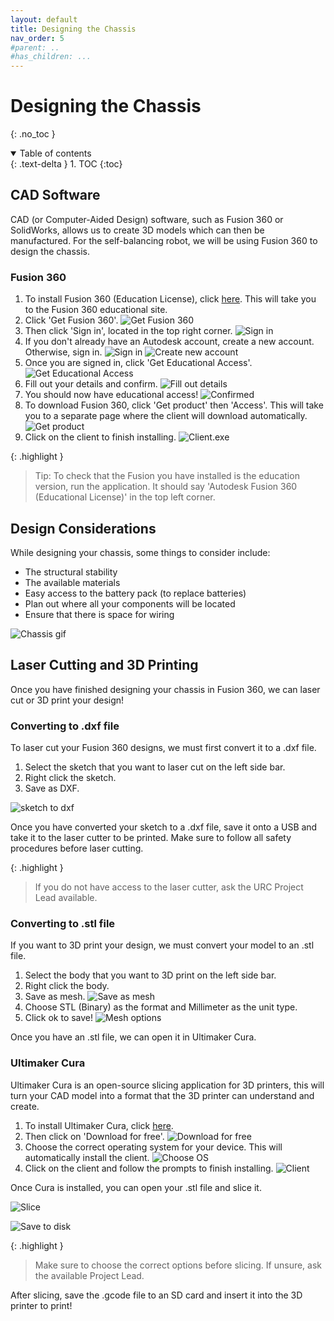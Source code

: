 ```yaml
---
layout: default
title: Designing the Chassis
nav_order: 5
#parent: ..
#has_children: ...
---
```


# Designing the Chassis
{: .no_toc }

<details open markdown="block">
  <summary>
    Table of contents
  </summary>
  {: .text-delta }
1. TOC
{:toc}
</details>

## CAD Software
CAD (or Computer-Aided Design) software, such as Fusion 360 or SolidWorks, allows us to create 3D models which can then be manufactured. For the self-balancing robot, we will be using Fusion 360 to design the chassis.


### Fusion 360
1. To install Fusion 360 (Education License), click <a href="https://www.autodesk.com/campaigns/education/fusion-360" target="_blank">here</a>. This will take you to the Fusion 360 educational site.
2. Click 'Get Fusion 360'.
![Get Fusion 360](../../assets/designing_the_chassis/fusion/fusion_1.png)
3. Then click 'Sign in', located in the top right corner.
![Sign in](../../assets/designing_the_chassis/fusion/fusion_5.png)
4. If you don't already have an Autodesk account, create a new account. Otherwise, sign in.
![Sign in](../../assets/designing_the_chassis/fusion/fusion_6.png)
![Create new account](../../assets/designing_the_chassis/fusion/fusion_7.png)
5. Once you are signed in, click 'Get Educational Access'.
![Get Educational Access](../../assets/designing_the_chassis/fusion/fusion_3.png)
6. Fill out your details and confirm.
![Fill out details](../../assets/designing_the_chassis/fusion/fusion_4.png)
7. You should now have educational access!
![Confirmed](../../assets/designing_the_chassis/fusion/fusion_8.png)
8. To download Fusion 360, click 'Get product' then 'Access'. This will take you to a separate page where the client will download automatically. 
![Get product](../../assets/designing_the_chassis/fusion/fusion_9.png)
9. Click on the client to finish installing.
![Client.exe](../../assets/designing_the_chassis/fusion/fusion_10.png)

{: .highlight }
> Tip: To check that the Fusion you have installed is the education version, run the application. It should say 'Autodesk Fusion 360 (Educational License)' in the top left corner.


## Design Considerations
While designing your chassis, some things to consider include:

- The structural stability
- The available materials
- Easy access to the battery pack (to replace batteries)
- Plan out where all your components will be located
- Ensure that there is space for wiring

![Chassis gif](../../assets/designing_the_chassis/ezgif.com-gif-maker.gif)

## Laser Cutting and 3D Printing
Once you have finished designing your chassis in Fusion 360, we can laser cut or 3D print your design!

### Converting to .dxf file
To laser cut your Fusion 360 designs, we must first convert it to a .dxf file.

1. Select the sketch that you want to laser cut on the left side bar.
2. Right click the sketch.
3. Save as DXF.

![sketch to dxf](../../assets/designing_the_chassis/laser_cutting_and_3d_printing/sketch_to_dxf.png)

Once you have converted your sketch to a .dxf file, save it onto a USB and take it to the laser cutter to be printed. Make sure to follow all safety procedures before laser cutting.

{: .highlight }
> If you do not have access to the laser cutter, ask the URC Project Lead available.

### Converting to .stl file
If you want to 3D print your design, we must convert your model to an .stl file.

1. Select the body that you want to 3D print on the left side bar.
2. Right click the body.
3. Save as mesh.
![Save as mesh](../../assets/designing_the_chassis/laser_cutting_and_3d_printing/save_as_mesh.png)
4. Choose STL (Binary) as the format and Millimeter as the unit type.
5. Click ok to save!
![Mesh options](../../assets/designing_the_chassis/laser_cutting_and_3d_printing/mesh_options.png)

Once you have an .stl file, we can open it in Ultimaker Cura.

### Ultimaker Cura
Ultimaker Cura is an open-source slicing application for 3D printers, this will turn your CAD model into a format that the 3D printer can understand and create. 

1. To install Ultimaker Cura, click <a href="https://ultimaker.com/software/ultimaker-cura" target="_blank">here</a>.
2. Then click on 'Download for free'.
![Download for free](../../assets/designing_the_chassis/cura/cura_1.png)
3. Choose the correct operating system for your device. This will automatically install the client.
![Choose OS](../../assets/designing_the_chassis/cura/cura_2.png)
4. Click on the client and follow the prompts to finish installing.
![Client](../../assets/designing_the_chassis/cura/cura_3.png)

Once Cura is installed, you can open your .stl file and slice it.

![Slice](../../assets/designing_the_chassis/laser_cutting_and_3d_printing/cura.png)

![Save to disk](../../assets/designing_the_chassis/laser_cutting_and_3d_printing/save_to_disk.png)


{: .highlight }
> Make sure to choose the correct options before slicing. If unsure, ask the available Project Lead.

After slicing, save the .gcode file to an SD card and insert it into the 3D printer to print!
